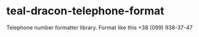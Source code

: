 # teal-dracon-telephone-format
Telephone number formatter library. Format like this +38 (099) 938-37-47
